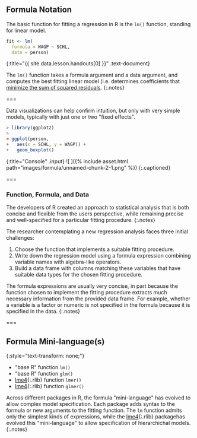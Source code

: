 ---
---

## Formula Notation

The basic function for fitting a regression in R is the `lm()` function,
standing for linear model.



~~~r
fit <- lm(
  formula = WAGP ~ SCHL,
  data = person)
~~~
{:title="{{ site.data.lesson.handouts[0] }}" .text-document}


The `lm()` function takes a formula argument and a data argument, and computes
the best fitting linear model (i.e. determines coefficients that [minimize the
sum of squared residuals].
{:.notes}

[minimize the sum of squared residuals]: https://en.wikipedia.org/wiki/Linear_least_squares_(mathematics)

===

Data visualizations can help confirm intuition, but only with very simple
models, typically with just one or two "fixed effects".



~~~r
> library(ggplot2)
> 
> ggplot(person,
+   aes(x = SCHL, y = WAGP)) +
+   geom_boxplot()
~~~
{:title="Console" .input}
![ ]({% include asset.html path="images/formula/unnamed-chunk-2-1.png" %})
{:.captioned}

===

### Function, Formula, and Data

The developers of R created an approach to statistical analysis that is both
concise and flexible from the users perspective, while remaining precise and
well-specified for a particular fitting procedure.
{:.notes}

The researcher contemplating a new regression analysis faces three initial
challenges:

1. Choose the function that implements a suitable fitting procedure.
1. Write down the regression model using a formula expression combining
variable names with algebra-like operators.
1. Build a data frame with columns matching these variables that have suitable
data types for the chosen fitting procedure.

The formula expressions are usually very concise, in part because the function
chosen to implement the fitting procedure extracts much necessary information
from the provided data frame. For example, whether a variable is a factor or
numeric is not specified in the formula because it is specified in the data.
{:.notes}

===

## Formula Mini-language(s)
{:style="text-transform: none;"}

- "base R" function `lm()`
- "base R" function `glm()`
- [lme4](){:.rlib} function `lmer()`
- [lme4](){:.rlib} function `glmer()`

Across different packages in R, the formula "mini-language" has evolved to allow
complex model specification. Each package adds syntax to the formula or new
arguments to the fitting function. The `lm` function admits only the simplest
kinds of expressions, while the [lme4](){:.rlib} packagehas evolved this
"mini-language" to allow specification of hierarchichal models.
{:.notes}
